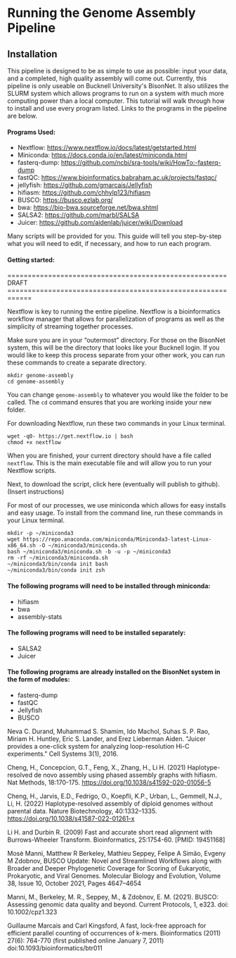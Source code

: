 # Running the Genome Assembly Pipeline
## Installation
This pipeline is designed to be as simple to use as possible: input your data, and a completed, high quality assembly will come out. Currently, this pipeline is only useable on Bucknell University's BisonNet. It also utilizes the SLURM system which allows programs to run on a system with much more computing power than a local computer. This tutorial will walk through how to install and use every program listed. Links to the programs in the pipeline are below. 

#### Programs Used:
* Nextflow: https://www.nextflow.io/docs/latest/getstarted.html 
* Miniconda: https://docs.conda.io/en/latest/miniconda.html 
* fasterq-dump: https://github.com/ncbi/sra-tools/wiki/HowTo:-fasterq-dump 
* fastQC: https://www.bioinformatics.babraham.ac.uk/projects/fastqc/ 
* jellyfish: https://github.com/gmarcais/Jellyfish 
* hifiasm: https://github.com/chhylp123/hifiasm 
* BUSCO: https://busco.ezlab.org/ 
* bwa: https://bio-bwa.sourceforge.net/bwa.shtml 
* SALSA2: https://github.com/marbl/SALSA 
* Juicer: https://github.com/aidenlab/juicer/wiki/Download 

Many scripts will be provided for you. This guide will tell you step-by-step what you will need to edit, if necessary, and how to run each program. 

#### Getting started: 



====================================================== DRAFT ============================================================

Nextflow is key to running the entire pipeline. Nextflow is a bioinformatics workflow manager that allows for parallelization of programs as well as the simplicity of streaming together processes. 

Make sure you are in your “outermost” directory. For those on the BisonNet system, this will be the directory that looks like your Bucknell login. If you would like to keep this process separate from your other work, you can run these commands to create a separate directory. 
```
mkdir genome-assembly
cd genome-assembly
```
You can change `genome-assembly` to whatever you would like the folder to be called. The `cd` command ensures that you are working inside your new folder. 

For downloading Nextflow, run these two commands in your Linux terminal. 
```
wget -q0- https://get.nextflow.io | bash
chmod +x nextflow
```
When you are finished, your current directory should have a file called `nextflow`. This is the main executable file and will allow you to run your Nextflow scripts. 

Next, to download the script, click here (eventually will publish to github).
(Insert instructions)

For most of our processes, we use miniconda which allows for easy installs and easy usage. To install from the command line, run these commands in your Linux terminal. 
```
mkdir -p ~/miniconda3
wget https://repo.anaconda.com/miniconda/Miniconda3-latest-Linux-x86_64.sh -O ~/miniconda3/miniconda.sh
bash ~/miniconda3/miniconda.sh -b -u -p ~/miniconda3
rm -rf ~/miniconda3/miniconda.sh
~/miniconda3/bin/conda init bash
~/miniconda3/bin/conda init zsh
```
#### The following programs will need to be installed through miniconda:
* hifiasm
* bwa
* assembly-stats

#### The following programs will need to be installed separately: 
* SALSA2
* Juicer

#### The following programs are already installed on the BisonNet system in the form of modules:
* fasterq-dump
* fastQC
* Jellyfish
* BUSCO

Neva C. Durand, Muhammad S. Shamim, Ido Machol, Suhas S. P. Rao, Miriam H. Huntley, Eric S. Lander, and Erez Lieberman Aiden. "Juicer provides a one-click system for analyzing loop-resolution Hi-C experiments." Cell Systems 3(1), 2016.

Cheng, H., Concepcion, G.T., Feng, X., Zhang, H., Li H. (2021) Haplotype-resolved de novo assembly using phased assembly graphs with hifiasm. Nat Methods, 18:170-175. https://doi.org/10.1038/s41592-020-01056-5

Cheng, H., Jarvis, E.D., Fedrigo, O., Koepfli, K.P., Urban, L., Gemmell, N.J., Li, H. (2022) Haplotype-resolved assembly of diploid genomes without parental data. Nature Biotechnology, 40:1332–1335. https://doi.org/10.1038/s41587-022-01261-x

Li H. and Durbin R. (2009) Fast and accurate short read alignment with Burrows-Wheeler Transform. Bioinformatics, 25:1754-60. [PMID: 19451168]

Mosè Manni, Matthew R Berkeley, Mathieu Seppey, Felipe A Simão, Evgeny M Zdobnov, BUSCO Update: Novel and Streamlined Workflows along with Broader and Deeper Phylogenetic Coverage for Scoring of Eukaryotic, Prokaryotic, and Viral Genomes. Molecular Biology and Evolution, Volume 38, Issue 10, October 2021, Pages 4647–4654

Manni, M., Berkeley, M. R., Seppey, M., & Zdobnov, E. M. (2021). BUSCO: Assessing genomic data quality and beyond. Current Protocols, 1, e323. doi: 10.1002/cpz1.323

Guillaume Marcais and Carl Kingsford, A fast, lock-free approach for efficient parallel counting of occurrences of k-mers. Bioinformatics (2011) 27(6): 764-770 (first published online January 7, 2011) doi:10.1093/bioinformatics/btr011
